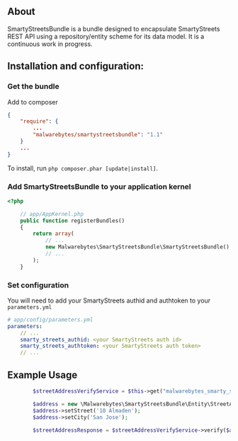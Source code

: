 ## About ##
SmartyStreetsBundle is a bundle designed to encapsulate SmartyStreets REST API using
a repository/entity scheme for its data model. It is a continuous work in progress.


## Installation and configuration:

### Get the bundle

Add to composer

``` json
{
    "require": {
        ...
        "malwarebytes/smartystreetsbundle": "1.1"
    }
    ...
}
```

To install, run `php composer.phar [update|install]`.

### Add SmartyStreetsBundle to your application kernel

``` php
<?php

    // app/AppKernel.php
    public function registerBundles()
    {
        return array(
            // ...
            new Malwarebytes\SmartyStreetsBundle\SmartyStreetsBundle(),
            // ...
        );
    }
```

### Set configuration

You will need to add your SmartyStreets authid and authtoken to your `parameters.yml`

``` yml
# app/config/parameters.yml
parameters:
    // ...
    smarty_streets_authid: <your SmartyStreets auth id>
    smarty_streets_authtoken: <your SmartyStreets auth token> 
    // ...
```
## Example Usage ##

``` php
        $streetAddressVerifyService = $this->get("malwarebytes_smarty_streets.street_address_service");

        $address = new \Malwarebytes\SmartyStreetsBundle\Entity\StreetAddressRequest();
        $address->setStreet('10 Almaden');
        $address->setCity('San Jose');

        $streetAddressResponse = $streetAddressVerifyService->verify($address);
```